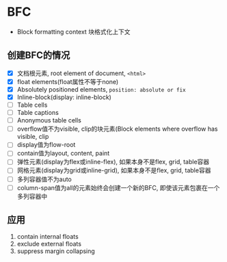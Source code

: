 # BFC

- Block formatting context 块格式化上下文

## 创建BFC的情况

- [x] 文档根元素, root element of document, `<html>`
- [x] float elements(float属性不等于none)
- [x] Absolutely positioned elements, `position: absolute or fix`
- [x] Inline-block(display: inline-block)
- [ ] Table cells
- [ ] Table captions
- [ ] Anonymous table cells
- [ ] overflow值不为visible, clip的块元素(Block elements where overflow has visible, clip
- [ ] display值为flow-root
- [ ] contain值为layout, content, paint
- [ ] 弹性元素(display为flex或inline-flex), 如果本身不是flex, grid, table容器
- [ ] 网格元素(display为grid或inline-grid), 如果本身不是flex, grid, table容器
- [ ] 多列容器值不为auto
- [ ] column-span值为all的元素始终会创建一个新的BFC, 即使该元素包裹在一个多列容器中

## 应用

1. contain internal floats
2. exclude external floats
3. suppress margin collapsing
